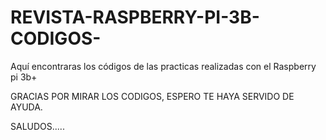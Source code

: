 # REVISTA-RASPBERRY-PI-3B-CODIGOS-
Aquí encontraras los códigos de las practicas realizadas con el Raspberry pi 3b+

GRACIAS POR MIRAR LOS CODIGOS, ESPERO TE HAYA SERVIDO DE AYUDA.


SALUDOS.....
